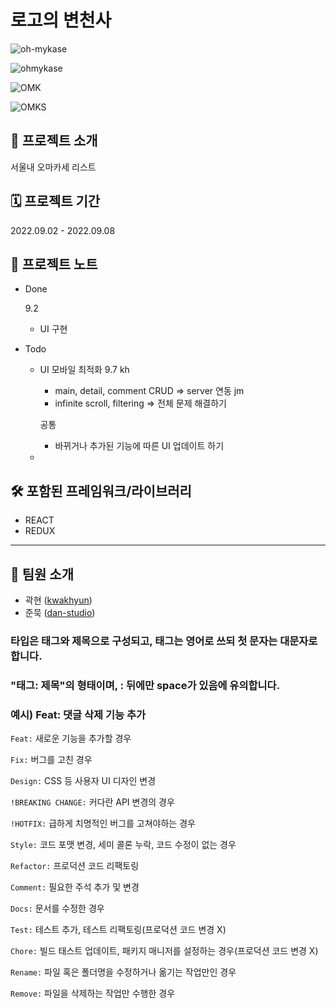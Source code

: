 # 로고의 변천사
![oh-mykase](https://user-images.githubusercontent.com/78805018/188122219-aab02d58-46cf-4504-835f-f1c0b8817b88.png)

![ohmykase](https://user-images.githubusercontent.com/78805018/188122251-16068eba-6562-49c8-9669-086f68e2b3fe.png)

![OMK](https://user-images.githubusercontent.com/78805018/188540340-1798ad46-ab7b-438d-8105-579376f3c43f.png)

![OMKS](https://user-images.githubusercontent.com/78805018/188594860-c7225de1-176b-49b3-8a23-1a0145281468.png)


## 📢 프로젝트 소개

서울내 오마카세 리스트 

## 🗓 프로젝트 기간
2022.09.02 - 2022.09.08

## 📝 프로젝트 노트
- Done
  
  9.2
    - UI 구현
    
- Todo
    - UI 모바일 최적화
    9.7
      kh
        - main, detail, comment CRUD => server 연동
      jm
        - infinite scroll, filtering => 전체 문제 해결하기
        
      공통
        - 바뀌거나 추가된 기능에 따른 UI 업데이트 하기
     
  - 
## 🛠 포함된 프레임워크/라이브러리
- REACT
- REDUX
--------------------
## 👥 팀원 소개
- 곽현 ([kwakhyun](https://github.com/kwakhyun))
- 준묵 ([dan-studio](https://github.com/dan-studio))

### 타입은 태그와 제목으로 구성되고, 태그는 영어로 쓰되 첫 문자는 대문자로 합니다. 
### "태그: 제목"의 형태이며, : 뒤에만 space가 있음에 유의합니다.

### 예시) Feat: 댓글 삭제 기능 추가

`Feat:` 새로운 기능을 추가할 경우

`Fix:` 버그를 고친 경우

`Design:` CSS 등 사용자 UI 디자인 변경

`!BREAKING CHANGE:` 커다란 API 변경의 경우

`!HOTFIX:` 급하게 치명적인 버그를 고쳐야하는 경우

`Style:` 코드 포맷 변경, 세미 콜론 누락, 코드 수정이 없는 경우

`Refactor:` 프로덕션 코드 리팩토링

`Comment:` 필요한 주석 추가 및 변경

`Docs:` 문서를 수정한 경우

`Test:` 테스트 추가, 테스트 리팩토링(프로덕션 코드 변경 X)

`Chore:` 빌드 태스트 업데이트, 패키지 매니저를 설정하는 경우(프로덕션 코드 변경 X)

`Rename:` 파일 혹은 폴더명을 수정하거나 옮기는 작업만인 경우
 
`Remove:` 파일을 삭제하는 작업만 수행한 경우
